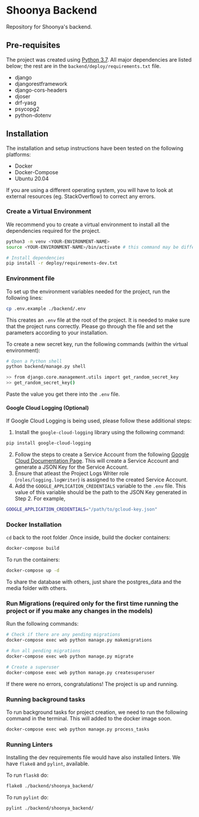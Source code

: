 # Shoonya Backend

Repository for Shoonya's backend.

## Pre-requisites

The project was created using [Python 3.7](https://www.python.org/downloads/). All major dependencies are listed below; the rest are in the `backend/deploy/requirements.txt` file.

- django
- djangorestframework
- django-cors-headers
- djoser
- drf-yasg
- psycopg2
- python-dotenv


## Installation

The installation and setup instructions have been tested on the following platforms:

- Docker
- Docker-Compose
- Ubuntu 20.04

If you are using a different operating system, you will have to look at external resources (eg. StackOverflow) to correct any errors.

### Create a Virtual Environment

We recommend you to create a virtual environment to install all the dependencies required for the project.

```bash
python3 -m venv <YOUR-ENVIRONMENT-NAME>
source <YOUR-ENVIRONMENT-NAME>/bin/activate # this command may be different based on your OS

# Install dependencies
pip install -r deploy/requirements-dev.txt
```

### Environment file

To set up the environment variables needed for the project, run the following lines:
```bash
cp .env.example ./backend/.env
```

This creates an `.env` file at the root of the project. It is needed to make sure that the project runs correctly. Please go through the file and set the parameters according to your installation.

To create a new secret key, run the following commands (within the virtual environment):
```bash
# Open a Python shell
python backend/manage.py shell

>> from django.core.management.utils import get_random_secret_key
>> get_random_secret_key()
```

Paste the value you get there into the `.env` file.

#### Google Cloud Logging (Optional)

If Google Cloud Logging is being used, please follow these additional steps:

1. Install the `google-cloud-logging` library using the following command:
```bash
pip install google-cloud-logging
```
2. Follow the steps to create a Service Account from the following [Google Cloud Documentation Page](https://cloud.google.com/docs/authentication/production#create_service_account). This will create a Service Account and generate a JSON Key for the Service Account.
3. Ensure that atleast the Project Logs Writer role (`roles/logging.logWriter`) is assigned to the created Service Account.
4. Add the `GOOGLE_APPLICATION_CREDENTIALS` variable to the `.env` file. This value of this variable should be the path to the JSON Key generated in Step 2. For example,

```bash
GOOGLE_APPLICATION_CREDENTIALS="/path/to/gcloud-key.json"
```

### Docker Installation

`cd` back to the root folder .Once inside, build the docker containers:

```bash
docker-compose build
```

To run the containers:

```bash
docker-compose up -d
```

To share the database with others, just share the postgres_data and the media folder with others.

### Run Migrations (required only for the first time running the project or if you make any changes in the models)
Run the following commands:
```bash
# Check if there are any pending migrations
docker-compose exec web python manage.py makemigrations

# Run all pending migrations
docker-compose exec web python manage.py migrate

# Create a superuser
docker-compose exec web python manage.py createsuperuser

```

If there were no errors, congratulations! The project is up and running.

### Running background tasks 
To run background tasks for project creation, we need to run the following command in the terminal. This will added to the docker image soon. 

```bash 
docker-compose exec web python manage.py process_tasks
``` 

### Running Linters

Installing the dev requirements file would have also installed linters. We have `flake8` and `pylint`, available.

To run `flask8` do:

```bash
flake8 ./backend/shoonya_backend/
```

To run `pylint` do:

```bash
pylint ./backend/shoonya_backend/
```
